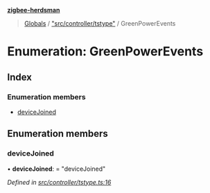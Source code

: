 **[zigbee-herdsman](../README.md)**

> [Globals](../README.md) / ["src/controller/tstype"](../modules/_src_controller_tstype_.md) / GreenPowerEvents

# Enumeration: GreenPowerEvents

## Index

### Enumeration members

* [deviceJoined](_src_controller_tstype_.greenpowerevents.md#devicejoined)

## Enumeration members

### deviceJoined

•  **deviceJoined**:  = "deviceJoined"

*Defined in [src/controller/tstype.ts:16](https://github.com/GrandeurSmart/gza-core/blob/master/src/src/controller/tstype.ts#L16)*
